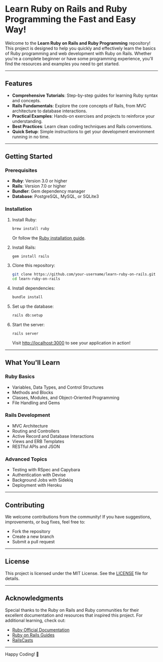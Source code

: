 # Learn Ruby on Rails and Ruby Programming the Fast and Easy Way!

Welcome to the **Learn Ruby on Rails and Ruby Programming** repository! This project is designed to help you quickly and effectively learn the basics of Ruby programming and web development with Ruby on Rails. Whether you're a complete beginner or have some programming experience, you'll find the resources and examples you need to get started.

---

## Features

- **Comprehensive Tutorials**: Step-by-step guides for learning Ruby syntax and concepts.
- **Rails Fundamentals**: Explore the core concepts of Rails, from MVC architecture to database interactions.
- **Practical Examples**: Hands-on exercises and projects to reinforce your understanding.
- **Best Practices**: Learn clean coding techniques and Rails conventions.
- **Quick Setup**: Simple instructions to get your development environment running in no time.

---

## Getting Started

### Prerequisites
- **Ruby**: Version 3.0 or higher
- **Rails**: Version 7.0 or higher
- **Bundler**: Gem dependency manager
- **Database**: PostgreSQL, MySQL, or SQLite3

### Installation
1. Install Ruby:
   ```bash
   brew install ruby
   ```
   Or follow the [Ruby installation guide](https://www.ruby-lang.org/en/documentation/installation/).

2. Install Rails:
   ```bash
   gem install rails
   ```

3. Clone this repository:
   ```bash
   git clone https://github.com/your-username/learn-ruby-on-rails.git
   cd learn-ruby-on-rails
   ```

4. Install dependencies:
   ```bash
   bundle install
   ```

5. Set up the database:
   ```bash
   rails db:setup
   ```

6. Start the server:
   ```bash
   rails server
   ```
   Visit [http://localhost:3000](http://localhost:3000) to see your application in action!

---

## What You'll Learn

### Ruby Basics
- Variables, Data Types, and Control Structures
- Methods and Blocks
- Classes, Modules, and Object-Oriented Programming
- File Handling and Gems

### Rails Development
- MVC Architecture
- Routing and Controllers
- Active Record and Database Interactions
- Views and ERB Templates
- RESTful APIs and JSON

### Advanced Topics
- Testing with RSpec and Capybara
- Authentication with Devise
- Background Jobs with Sidekiq
- Deployment with Heroku

---

## Contributing

We welcome contributions from the community! If you have suggestions, improvements, or bug fixes, feel free to:
- Fork the repository
- Create a new branch
- Submit a pull request

---

## License

This project is licensed under the MIT License. See the [LICENSE](LICENSE) file for details.

---

## Acknowledgments

Special thanks to the Ruby on Rails and Ruby communities for their excellent documentation and resources that inspired this project. For additional learning, check out:
- [Ruby Official Documentation](https://www.ruby-lang.org/en/documentation/)
- [Ruby on Rails Guides](https://guides.rubyonrails.org/)
- [RailsCasts](http://railscasts.com/)

---

Happy Coding! 🎉

